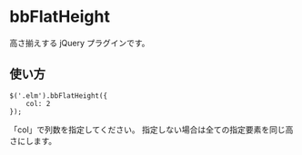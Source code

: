 # bbFlatHeight高さ揃えする jQuery プラグインです。## 使い方```$('.elm').bbFlatHeight({    col: 2});```「col」で列数を指定してください。指定しない場合は全ての指定要素を同じ高さにします。